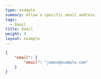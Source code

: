 ```yaml
---
type: example
summary: Allow a specific email address.
tags:
  - Email
title: Email
weight: 4
layout: example
---
```


```json
{
	"email": {
		"email": "james@example.com"
	}
}
```
